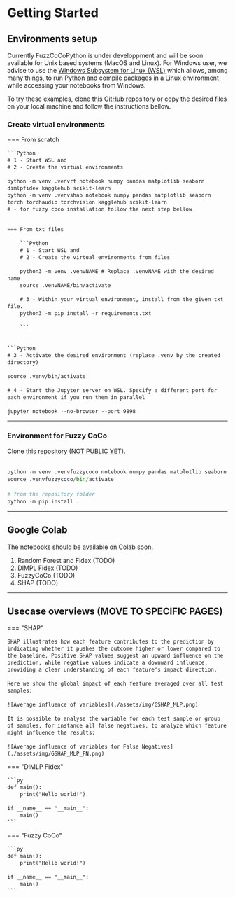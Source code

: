 # Getting Started

## Environments setup

Currently FuzzCoCoPython is under developpment and will be soon available for Unix based systems (MacOS and Linux). For Windows user, we advise to use the [Windows Subsystem for Linux (WSL)](https://learn.microsoft.com/en-us/windows/wsl/install) which allows, among many things, to run Python and compile packages in a Linux environment while accessing your notebooks from Windows. 

To try these examples, clone [this GitHub repository](https://github.com/ThibaultSchowing/IMPTOX_XAI.git) or copy the desired files on your local machine and follow the instructions bellow. 




### Create virtual environments  

=== From scratch

    ```Python
    # 1 - Start WSL and
    # 2 - Create the virtual environments

    python -m venv .venvrf notebook numpy pandas matplotlib seaborn dimlpfidex kagglehub scikit-learn
    python -m venv .venvshap notebook numpy pandas matplotlib seaborn torch torchaudio torchvision kagglehub scikit-learn
    # - for fuzzy coco installation follow the next step bellow

```

=== From txt files

    ```Python
    # 1 - Start WSL and
    # 2 - Create the virtual environments from files

    python3 -m venv .venvNAME # Replace .venvNAME with the desired name
    source .venvNAME/bin/activate

    # 3 - Within your virtual environment, install from the given txt file. 
    python3 -m pip install -r requirements.txt

    ```


```Python
# 3 - Activate the desired environment (replace .venv by the created directory)

source .venv/bin/activate

# 4 - Start the Jupyter server on WSL. Specify a different port for each environment if you run them in parallel

jupyter notebook --no-browser --port 9898

```

---

### Environment for Fuzzy CoCo

Clone [this repository (NOT PUBLIC YET)](). 

```python

python -m venv .venvfuzzycoco notebook numpy pandas matplotlib seaborn 
source .venvfuzzycoco/bin/activate 

# from the repository folder
python -m pip install .

```

---


## Google Colab

The notebooks should be available on Colab soon.  

1. Random Forest and Fidex (TODO)
2. DIMPL Fidex (TODO)
3. FuzzyCoCo (TODO)
4. SHAP  (TODO)

---



## Usecase overviews (MOVE TO SPECIFIC PAGES)



=== "SHAP"

    SHAP illustrates how each feature contributes to the prediction by indicating whether it pushes the outcome higher or lower compared to the baseline. Positive SHAP values suggest an upward influence on the prediction, while negative values indicate a downward influence, providing a clear understanding of each feature's impact direction.

    Here we show the global impact of each feature averaged over all test samples:

    ![Average influence of variables](./assets/img/GSHAP_MLP.png)

    It is possible to analyse the variable for each test sample or group of samples, for instance all false negatives, to analyze which feature might influence the results: 

    ![Average influence of variables for False Negatives](./assets/img/GSHAP_MLP_FN.png)

    
=== "DIMLP Fidex"

    ```py
    def main():
        print("Hello world!")

    if __name__ == "__main__":
        main()
    ```
=== "Fuzzy CoCo"

    ```py
    def main():
        print("Hello world!")

    if __name__ == "__main__":
        main()
    ```


